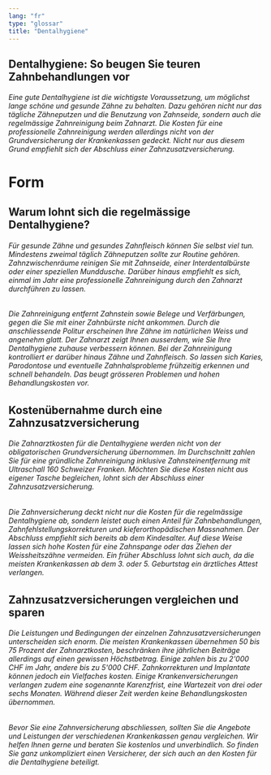 ```yaml
---
lang: "fr"
type: "glossar"
title: "Dentalhygiene"
---
```


## Dentalhygiene: So beugen Sie teuren Zahnbehandlungen vor

###### Eine gute Dentalhygiene ist die wichtigste Voraussetzung, um möglichst lange schöne und gesunde Zähne zu behalten. Dazu gehören nicht nur das tägliche Zähneputzen und die Benutzung von Zahnseide, sondern auch die regelmässige Zahnreinigung beim Zahnarzt. Die Kosten für eine professionelle Zahnreinigung werden allerdings nicht von der Grundversicherung der Krankenkassen gedeckt. Nicht nur aus diesem Grund empfiehlt sich der Abschluss einer Zahnzusatzversicherung.

# Form

## Warum lohnt sich die regelmässige Dentalhygiene?

###### Für gesunde Zähne und gesundes Zahnfleisch können Sie selbst viel tun. Mindestens zweimal täglich Zähneputzen sollte zur Routine gehören. Zahnzwischenräume reinigen Sie mit Zahnseide, einer Interdentalbürste oder einer speziellen Munddusche. Darüber hinaus empfiehlt es sich, einmal im Jahr eine professionelle Zahnreinigung durch den Zahnarzt durchführen zu lassen.

###### Die Zahnreinigung entfernt Zahnstein sowie Belege und Verfärbungen, gegen die Sie mit einer Zahnbürste nicht ankommen. Durch die anschliessende Politur erscheinen Ihre Zähne im natürlichen Weiss und angenehm glatt. Der Zahnarzt zeigt Ihnen ausserdem, wie Sie Ihre Dentalhygiene zuhause verbessern können. Bei der Zahnreinigung kontrolliert er darüber hinaus Zähne und Zahnfleisch. So lassen sich Karies, Parodontose und eventuelle Zahnhalsprobleme frühzeitig erkennen und schnell behandeln. Das beugt grösseren Problemen und hohen Behandlungskosten vor.

## Kostenübernahme durch eine Zahnzusatzversicherung

###### Die Zahnarztkosten für die Dentalhygiene werden nicht von der obligatorischen Grundversicherung übernommen. Im Durchschnitt zahlen Sie für eine gründliche Zahnreinigung inklusive Zahnsteinentfernung mit Ultraschall 160 Schweizer Franken. Möchten Sie diese Kosten nicht aus eigener Tasche begleichen, lohnt sich der Abschluss einer Zahnzusatzversicherung.

###### Die Zahnversicherung deckt nicht nur die Kosten für die regelmässige Dentalhygiene ab, sondern leistet auch einen Anteil für Zahnbehandlungen, Zahnfehlstellungskorrekturen und kieferorthopädischen Massnahmen. Der Abschluss empfiehlt sich bereits ab dem Kindesalter. Auf diese Weise lassen sich hohe Kosten für eine Zahnspange oder das Ziehen der Weissheitszähne vermeiden. Ein früher Abschluss lohnt sich auch, da die meisten Krankenkassen ab dem 3. oder 5. Geburtstag ein ärztliches Attest verlangen.

## Zahnzusatzversicherungen vergleichen und sparen

###### Die Leistungen und Bedingungen der einzelnen Zahnzusatzversicherungen unterscheiden sich enorm. Die meisten Krankenkassen übernehmen 50 bis 75 Prozent der Zahnarztkosten, beschränken ihre jährlichen Beiträge allerdings auf einen gewissen Höchstbetrag. Einige zahlen bis zu 2'000 CHF im Jahr, andere bis zu 5'000 CHF. Zahnkorrekturen und Implantate können jedoch ein Vielfaches kosten. Einige Krankenversicherungen verlangen zudem eine sogenannte Karenzfrist, eine Wartezeit von drei oder sechs Monaten. Während dieser Zeit werden keine Behandlungskosten übernommen.

###### Bevor Sie eine Zahnversicherung abschliessen, sollten Sie die Angebote und Leistungen der verschiedenen Krankenkassen genau vergleichen. Wir helfen Ihnen gerne und beraten Sie kostenlos und unverbindlich. So finden Sie ganz unkompliziert einen Versicherer, der sich auch an den Kosten für die Dentalhygiene beteiligt.
